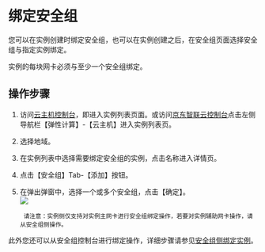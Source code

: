 # 绑定安全组
您可以在实例创建时绑定安全组，也可以在实例创建之后，在安全组页面选择安全组与指定实例绑定。

实例的每块网卡必须与至少一个安全组绑定。

## 操作步骤
1. 访问[云主机控制台](https://cns-console.jdcloud.com/host/compute/list)，即进入实例列表页面。或访问[京东智联云控制台](https://console.jdcloud.com)点击左侧导航栏【弹性计算】-【云主机】进入实例列表页。
2. 选择地域。
3. 在实例列表中选择需要绑定安全组的实例，点击名称进入详情页。
4. 点击【安全组】Tab-【添加】按钮。
5. 在弹出弹窗中，选择一个或多个安全组，点击【确定】。<br>![](../../../../../image/vm/Operation-Guide-SG-bind1.png)

		请注意：实例侧仅支持对实例主网卡进行安全组绑定操作，若要对实例辅助网卡操作，请从安全组侧操作。
	
此外您还可以从安全组控制台进行绑定操作，详细步骤请参见[安全组侧绑定实例](../../../../Networking/Virtual-Private-Cloud/Operation-Guide/Security-Group-Configuration.md)。
